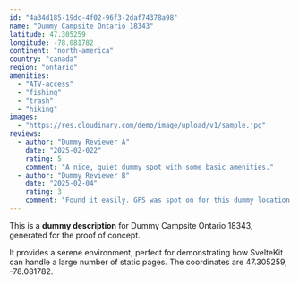 ```yaml
---
id: "4a34d185-19dc-4f02-96f3-2daf74378a98"
name: "Dummy Campsite Ontario 18343"
latitude: 47.305259
longitude: -78.081782
continent: "north-america"
country: "canada"
region: "ontario"
amenities:
  - "ATV-access"
  - "fishing"
  - "trash"
  - "hiking"
images:
  - "https://res.cloudinary.com/demo/image/upload/v1/sample.jpg"
reviews:
  - author: "Dummy Reviewer A"
    date: "2025-02-022"
    rating: 5
    comment: "A nice, quiet dummy spot with some basic amenities."
  - author: "Dummy Reviewer B"
    date: "2025-02-04"
    rating: 3
    comment: "Found it easily. GPS was spot on for this dummy location."
---
```


This is a **dummy description** for Dummy Campsite Ontario 18343, generated for the proof of concept.

It provides a serene environment, perfect for demonstrating how SvelteKit can handle a large number of static pages. The coordinates are 47.305259, -78.081782.

